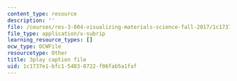 ```yaml
---
content_type: resource
description: ''
file: /courses/res-3-004-visualizing-materials-science-fall-2017/1c1737e1bfc154838722f06fab5a1faf_o96K8fkOrG8.vtt
file_type: application/x-subrip
learning_resource_types: []
ocw_type: OCWFile
resourcetype: Other
title: 3play caption file
uid: 1c1737e1-bfc1-5483-8722-f06fab5a1faf
---
```

